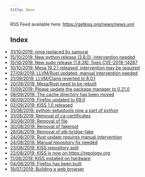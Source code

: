```yaml
---
title: News
---
```


RSS Feed available here: <https://getkiss.org/news/news.xml>

## Index

<ul style="padding:0">
<li><a href='/news/20191031a.html'>31/10/2019: ninja replaced by samurai</a></li>
<li><a href='/news/20191015b.html'>15/10/2019: New python release (3.8.0), intervention needed</a></li>
<li><a href='/news/20191015a.html'>15/10/2019: New sudo release (1.8.28), fixes CVE-2019-14287</a></li>
<li><a href='/news/20191010a.html'>10/10/2019: Mesa 19.2.1 released, intervention may be required</a></li>
<li><a href='/news/20190927a.html'>27/09/2019: LLVM/Rust updated, manual intervention needed</a></li>
<li><a href='/news/20190921a.html'>21/09/2019: LLVM/Clang reverted to 8.0.1</a></li>
<li><a href='/news/20190920a.html'>20/09/2019: Mesa/Rust need to be rebuilt</a></li>
<li><a href='/news/20190911a.html'>11/09/2019: Please update the package manager to 0.21.0</a></li>
<li><a href='/news/20190908a.html'>08/09/2019: The cache directory has been moved</a></li>
<li><a href='/news/20190906a.html'>06/09/2019: Firefox updated to 69.0</a></li>
<li><a href='/news/20190902a.html'>02/09/2019: KISS 1.0 released</a></li>
<li><a href='/news/20190831b.html'>31/08/2019: python-setuptools now a part of python</a></li>
<li><a href='/news/20190831a.html'>31/08/2019: Removal of ca-certificates</a></li>
<li><a href='/news/20190830b.html'>30/08/2019: Removal of file</a></li>
<li><a href='/news/20190830a.html'>30/08/2019: Removal of fakeroot</a></li>
<li><a href='/news/20190828a.html'>28/08/2019: Removal of atk-bridge-fake</a></li>
<li><a href='/news/20190824b.html'>24/08/2019: Rust update requires manual intervention</a></li>
<li><a href='/news/20190824a.html'>24/08/2019: Manual repository fix needed</a></li>
<li><a href='/news/20190823a.html'>23/08/2019: KISS repository split</a></li>
<li><a href='/news/20190822a.html'>22/08/2019: KISS is now on https://repology.org</a></li>
<li><a href='/news/20190811a.html'>11/08/2019: KISS installed on hardware</a></li>
<li><a href='/news/20190804a.html'>04/08/2019: Firefox has been built</a></li>
<li><a href='/news/20190719a.html'>19/07/2019: Building a web browser</a></li>
</ul>

